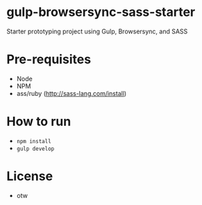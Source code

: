 # gulp-browsersync-sass-starter
Starter prototyping project using Gulp, Browsersync, and SASS

# Pre-requisites
- Node
- NPM
- ass/ruby (http://sass-lang.com/install)

# How to run
- `npm install`
- `gulp develop`

# License
- otw
